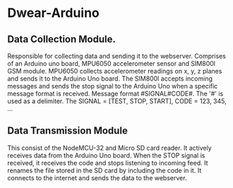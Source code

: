 # Dwear-Arduino
## Data Collection Module.
Responsible for collecting data and sending it to the webserver.
Comprises of an Arduino uno board, MPU6050 accelerometer sensor and SIM800l GSM module.
MPU6050 collects accelerometer readings on x, y, z planes and sends it to the Arduino Uno board.
The SIM800l accepts incoming messages and sends the stop signal to the Arduino Uno when a specific message format is received.
Message format #SIGNAL#CODE#.  The '#' is used as a delimiter. The SIGNAL = [TEST, STOP, START], CODE = 123, 345, ...

## Data Transmission Module
This consist of the NodeMCU-32 and Micro SD card reader. It actively receives data from the Arduino Uno board.
When the STOP signal is received, it receives the code and stops listening to incoming feed.
It renames the file stored in the SD card by including the code in it.
It connects to the internet and sends the data to the webserver.
